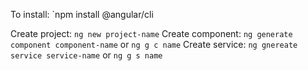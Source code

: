 To install: `npm install @angular/cli

Create project: `ng new project-name`
Create component: `ng generate component component-name` or `ng g c name`
Create service: `ng gnereate service service-name` or `ng g s name`